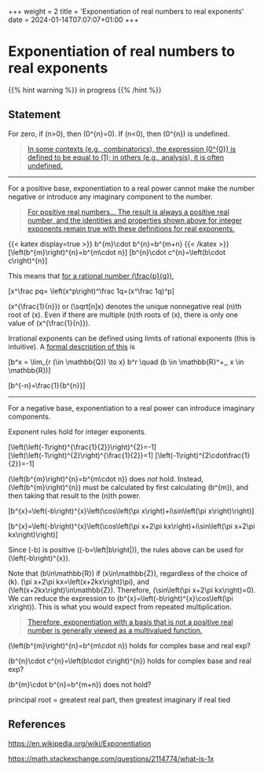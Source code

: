 +++
weight = 2
title = 'Exponentiation of real numbers to real exponents'
date = 2024-01-14T07:07:07+01:00
+++

# Exponentiation of real numbers to real exponents

{{% hint warning %}}
in progress
{{% /hint %}}

## Statement

For zero, if \(n>0\), then \(0^{n}=0\). If \(n<0\), then \(0^{n}\) is undefined.

> [In some contexts (e.g., combinatorics), the expression \(0^{0}\) is defined to be equal to \(1\); in others (e.g., analysis), it is often undefined.](https://en.wikipedia.org/wiki/Exponentiation#Powers_of_zero)

---

For a positive base, exponentiation to a real power cannot make the number negative or introduce any imaginary component to the number.

> [For positive real numbers... The result is always a positive real number, and the identities and properties shown above for integer exponents remain true with these definitions for real exponents.](https://en.wikipedia.org/wiki/Exponentiation)

{{< katex display=true >}}
b^{m}\cdot b^{n}=b^{m+n}
{{< /katex >}}
\[\left(b^{m}\right)^{n}=b^{m\cdot n}\]
\[b^{n}\cdot c^{n}=\left(b\cdot c\right)^{n}\]

This means that [for a rational number \(\frac{p}{q}\)](https://en.wikipedia.org/wiki/Exponentiation#Rational_exponents),

\[x^\frac pq= \left(x^p\right)^\frac 1q=(x^\frac 1q)^p\]

\(x^{\frac{1}{n}}\) or \(\sqrt[n]x\) denotes the unique nonnegative real \(n\)th root of \(x\). Even if there are multiple \(n\)th roots of \(x\), there is only one value of \(x^{\frac{1}{n}}\).

Irrational exponents can be defined using limits of rational exponents (this is intuitive). A [formal description of this](https://en.wikipedia.org/wiki/Exponentiation#Limits_of_rational_exponents) is

\[b^x = \lim_{r (\in \mathbb{Q}) \to x} b^r \quad (b \in \mathbb{R}^+,\, x \in \mathbb{R})\]

\[b^{-n}=\frac{1}{b^{n}}\]

---

For a negative base, exponentiation to a real power can introduce imaginary components.

Exponent rules hold for integer exponents.

\[\left(\left(-1\right)^{\frac{1}{2}}\right)^{2}=-1\]
\[\left(\left(-1\right)^{2}\right)^{\frac{1}{2}}=1\]
\[\left(-1\right)^{2\cdot\frac{1}{2}}=-1\]

\(\left(b^{m}\right)^{n}=b^{m\cdot n}\) does *not* hold. Instead, \(\left(b^{m}\right)^{n}\) must be calculated by first calculating \(b^{m}\), and then taking that result to the \(n\)th power.

\[b^{x}=\left(-b\right)^{x}\left(\cos\left(\pi x\right)+i\sin\left(\pi x\right)\right)\]

\[b^{x}=\left(-b\right)^{x}\left(\cos\left(\pi x+2\pi kx\right)+i\sin\left(\pi x+2\pi kx\right)\right)\]

Since \(-b\) is positive (\(-b=\left|b\right|\)), the rules above can be used for \(\left(-b\right)^{x}\).

Note that \(b\in\mathbb{R}\) if \(x\in\mathbb{Z}\), regardless of the choice of \(k\). \(\pi x+2\pi kx=\left(x+2kx\right)\pi\), and \(\left(x+2kx\right)\in\mathbb{Z}\). Therefore, \(\sin\left(\pi x+2\pi kx\right)=0\). We can reduce the expression to \(b^{x}=\left(-b\right)^{x}\cos\left(\pi x\right)\). This is what you would expect from repeated multiplication.

> [Therefore, exponentiation with a basis that is not a positive real number is generally viewed as a multivalued function.](https://en.wikipedia.org/wiki/Exponentiation)

\(\left(b^{m}\right)^{n}=b^{m\cdot n}\) holds for complex base and real exp?

\(b^{n}\cdot c^{n}=\left(b\cdot c\right)^{n}\) holds for complex base and real exp?

\(b^{m}\cdot b^{n}=b^{m+n}\) does not hold?

principal root = greatest real part, then greatest imaginary if real tied

## References

https://en.wikipedia.org/wiki/Exponentiation

https://math.stackexchange.com/questions/2114774/what-is-1x